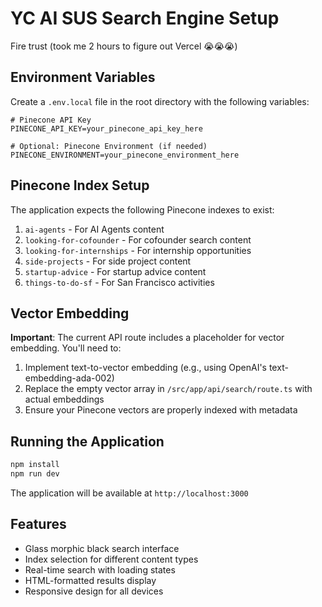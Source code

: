# YC AI SUS Search Engine Setup
Fire trust (took me 2 hours to figure out Vercel 😭😭😭)

## Environment Variables

Create a `.env.local` file in the root directory with the following variables:

```env
# Pinecone API Key
PINECONE_API_KEY=your_pinecone_api_key_here

# Optional: Pinecone Environment (if needed)
PINECONE_ENVIRONMENT=your_pinecone_environment_here
```

## Pinecone Index Setup

The application expects the following Pinecone indexes to exist:

1. `ai-agents` - For AI Agents content
2. `looking-for-cofounder` - For cofounder search content
3. `looking-for-internships` - For internship opportunities
4. `side-projects` - For side project content
5. `startup-advice` - For startup advice content
6. `things-to-do-sf` - For San Francisco activities

## Vector Embedding

**Important**: The current API route includes a placeholder for vector embedding. You'll need to:

1. Implement text-to-vector embedding (e.g., using OpenAI's text-embedding-ada-002)
2. Replace the empty vector array in `/src/app/api/search/route.ts` with actual embeddings
3. Ensure your Pinecone vectors are properly indexed with metadata

## Running the Application

```bash
npm install
npm run dev
```

The application will be available at `http://localhost:3000`

## Features

- Glass morphic black search interface
- Index selection for different content types
- Real-time search with loading states
- HTML-formatted results display
- Responsive design for all devices 